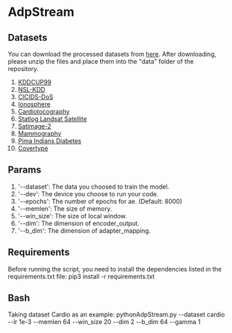 # AdpStream

## Datasets
You can download the processed datasets from [here](https://drive.google.com/file/d/1JNrhOr8U3Nqef1hBOqvHQPzBNWzDOFdl/view). After downloading, please unzip the files and place them into the "data" folder of the repository.
1. [KDDCUP99](http://kdd.ics.uci.edu/databases/kddcup99/kddcup99.html)
2. [NSL-KDD](https://www.unb.ca/cic/datasets/nsl.html)
3. [CICIDS-DoS](https://www.unb.ca/cic/datasets/ids-2018.html)
4. [Ionosphere](https://archive.ics.uci.edu/ml/index.php)
5. [Cardiotocography](https://archive.ics.uci.edu/ml/index.php)
6. [Statlog Landsat Satellite](https://archive.ics.uci.edu/ml/index.php)
7. [Satimage-2](http://odds.cs.stonybrook.edu)
8. [Mammography](http://odds.cs.stonybrook.edu)
9. [Pima Indians Diabetes](https://archive.ics.uci.edu/ml/index.php)
10. [Covertype](https://archive.ics.uci.edu/ml/index.php)

## Params
1. '--dataset': The data you choosed to train the model.
2. '--dev': The device you choose to run your code.
3. '--epochs': The number of epochs for ae. (Default: 8000)
4. '--memlen': The size of memory.
5. '--win_size': The size of local window.
6. '--dim': The dimension of encoder_output.
7. '--b_dim': The dimension of adapter_mapping.

## Requirements
Before running the script, you need to install the dependencies listed in the requirements.txt file:
pip3 install -r requirements.txt

## Bash
Taking dataset Cardio as an example:
pythonAdpStream.py --dataset cardio --lr 1e-3 --memlen 64 --win_size 20 --dim 2 --b_dim 64 --gamma 1


